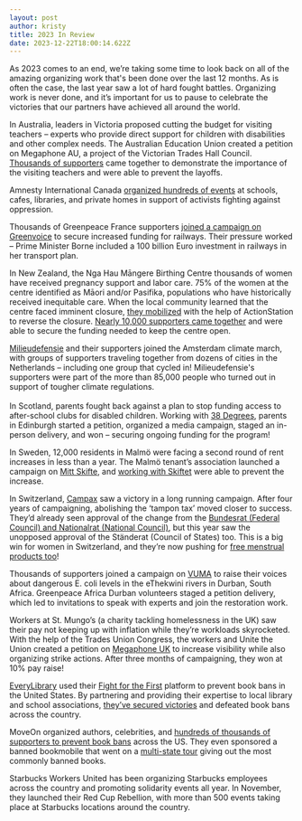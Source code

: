 ```yaml
---
layout: post
author: kristy
title: 2023 In Review
date: 2023-12-22T18:00:14.622Z
---
```

As 2023 comes to an end, we’re taking some time to look back on all of the amazing organizing work that's been done over the last 12 months. As is often the case, the last year saw a lot of hard fought battles. Organizing work is never done, and it’s important for us to pause to celebrate the victories that our partners have achieved all around the world.

In Australia, leaders in Victoria proposed cutting the budget for visiting teachers – experts who provide direct support for children with disabilities and other complex needs. The Australian Education Union created a petition on Megaphone AU, a project of the Victorian Trades Hall Council. [Thousands of supporters](https://www.megaphone.org.au/petitions/save-teachers-jobs) came together to demonstrate the importance of the visiting teachers and were able to prevent the layoffs.

Amnesty International Canada [organized hundreds of events](https://act.writeathon.ca/calendars/write-for-rights-2023) at schools, cafes, libraries, and private homes in support of activists fighting against oppression. 

Thousands of Greenpeace France supporters [joined a campaign on Greenvoice](https://agir.greenvoice.fr/petitions/madame-la-premiere-ministre-sauvez-les-3-milliards-pour-le-train) to secure increased funding for railways. Their pressure worked – Prime Minister Borne included a 100 billion Euro investment in railways in her transport plan. 

In New Zealand, the Nga Hau Māngere Birthing Centre thousands of women have received pregnancy support and labor care. 75% of the women at the centre identified as Māori and/or Pasifika, populations who have historically received inequitable care. When the local community learned that the centre faced imminent closure, [they mobilized](https://our.actionstation.org.nz/petitions/keep-nga-hau-birthing-centre-open) with the help of ActionStation to reverse the closure. [Nearly 10,000 supporters came together](https://2023.actionstation.org.nz/#:~:text=Nga%20Hau%20Birthing%20Centre%20remains%20open!%20(OurActionStation)) and were able to secure the funding needed to keep the centre open. 

[Milieudefensie](https://milieudefensie.nl/actueel/bijna-verkiezingen-zo-kan-jij-het-klimaat-laten-winnen) and their supporters joined the Amsterdam climate march, with groups of supporters traveling together from dozens of cities in the Netherlands – including one group that cycled in! Milieudefensie's supporters were part of the more than 85,000 people who turned out in support of tougher climate regulations.\
\
In Scotland, parents fought back against a plan to stop funding access to after-school clubs for disabled children. Working with [38 Degrees](https://home.38degrees.org.uk/2023/09/14/edinburgh-childcare/), parents in Edinburgh started a petition, organized a media campaign, staged an in-person delivery, and won – securing ongoing funding for the program! 

In Sweden, 12,000 residents in Malmö were facing a second round of rent increases in less than a year. The Malmö tenant’s association launched a campaign on [Mitt Skifte](https://www.mittskifte.org/petitions/hyreshojning-igen-nej-tack-1), and [working with Skiftet](https://skiftet.org/2023/12/gott-nytt-ar-fran-skiftet-nio-viktiga-ogonblick-2023/#:~:text=Malm%C3%B6%20residents%20stop%20the%20double%20increase%20in%20rent) were able to prevent the increase.

In Switzerland, [Campax](https://campax.org/) saw a victory in a long running campaign. After four years of campaigning, abolishing the ‘tampon tax’ moved closer to success. They’d already seen approval of the change from the [Bundesrat (Federal Council) and Nationalrat (National Council)](https://www.blick.ch/politik/mehrwertsteuer-wird-angepasst-tiefere-steuer-fuer-tampons-id18356669.html), but this year saw the unopposed approval of the Ständerat (Council of States) too. This is a big win for women in Switzerland, and they’re now pushing for [free menstrual products too](https://campax.org/tamponsteuer/)! 

Thousands of supporters joined a campaign on [VUMA](https://www.vuma.earth/petitions/your-broken-promises-and-lack-of-commitments-to-reduce-e-coli-are-literally-killing-us) to raise their voices about dangerous E. coli levels in the eThekwini rivers in Durban, South Africa. Greenpeace Africa Durban volunteers staged a petition delivery, which led to invitations to speak with experts and join the restoration work. 

Workers at St. Mungo’s (a charity tackling homelessness in the UK) saw their pay not keeping up with inflation while they’re workloads skyrocketed. With the help of the Trades Union Congress, the workers and Unite the Union created a petition on [Megaphone UK](https://www.megaphone.org.uk/petitions/give-the-st-mungo-s-workers-a-fair-pay-rise) to increase visibility while also organizing strike actions. After three months of campaigning, they won at 10% pay raise!

[EveryLibrary](https://www.everylibrary.org/) used their [Fight for the First](https://www.fightforthefirst.org/) platform to prevent book bans in the United States. By partnering and providing their expertise to local library and school associations, [they’ve secured victories](https://www.everylibrary.org/news_and_updates) and defeated book bans across the country.

MoveOn organized authors, celebrities, and [hundreds of thousands of supporters to prevent book bans](https://sign.moveon.org/efforts/end-book-banning-across-the-country) across the US. They even sponsored a banned bookmobile that went on a [multi-state tour](https://campaigns.moveon.org/banned-bookmobile/) giving out the most commonly banned books.

Starbucks Workers United has been organizing Starbucks employees across the country and promoting solidarity events all year. In November, they launched their Red Cup Rebellion, with more than 500 events taking place at Starbucks locations around the country.